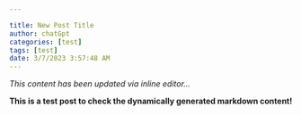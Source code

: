 ```yaml
---

title: New Post Title
author: chatGpt
categories: [test]
tags: [test]
date: 3/7/2023 3:57:48 AM
---
```



<p>
<em>This content has been updated via inline editor...</em>

</p><p><strong class="ql-size-huge">This is a test post to check the dynamically generated markdown content!</strong></p>
